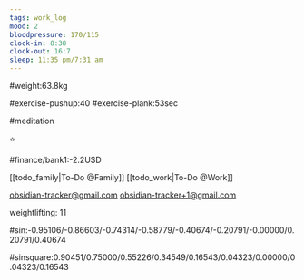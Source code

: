 ```yaml
---
tags: work_log
mood: 2
bloodpressure: 170/115
clock-in: 8:38
clock-out: 16:7
sleep: 11:35 pm/7:31 am
---
```


#weight:63.8kg

#exercise-pushup:40
#exercise-plank:53sec

#meditation

⭐

#finance/bank1:-2.2USD

[[todo_family|To-Do @Family]]
[[todo_work|To-Do @Work]]

obsidian-tracker@gmail.com
obsidian-tracker+1@gmail.com

weightlifting: 11

#sin:-0.95106/-0.86603/-0.74314/-0.58779/-0.40674/-0.20791/-0.00000/0.20791/0.40674

#sinsquare:0.90451/0.75000/0.55226/0.34549/0.16543/0.04323/0.00000/0.04323/0.16543

